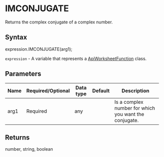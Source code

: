 # IMCONJUGATE

Returns the complex conjugate of a complex number.

## Syntax

expression.IMCONJUGATE(arg1);

`expression` - A variable that represents a [ApiWorksheetFunction](../ApiWorksheetFunction.md) class.

## Parameters

| **Name** | **Required/Optional** | **Data type** | **Default** | **Description** |
| ------------- | ------------- | ------------- | ------------- | ------------- |
| arg1 | Required | any |  | Is a complex number for which you want the conjugate. |

## Returns

number, string, boolean